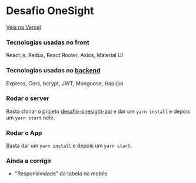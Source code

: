 # Desafio OneSight

[Veja na Vercel](https://desafio-onesight.vercel.app/)

### Tecnologias usadas no front
React.js, Redux, React Router, Axios, Material UI

### Tecnologias usadas no [backend](https://github.com/pedropaulodf/desafio-onesight-api/)
Express, Cors, bcrypt, JWT, Mongoose, Hapi/joi

### Rodar o server

Basta clonar o projeto [desafio-onesight-api](https://github.com/pedropaulodf/desafio-onesight-api/) e dar um `yarn install` e depois um `yarn start` nele.

### Rodar o App

Basta dar um `yarn install` e depois um `yarn start`.


### Ainda a corrigir

* "Responsividade" da tabela no mobile
